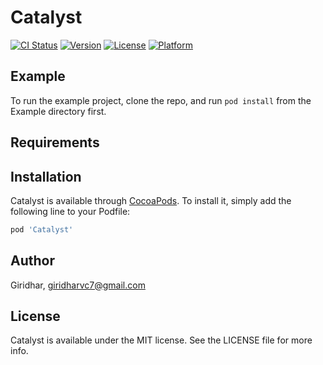 # Catalyst

[![CI Status](https://img.shields.io/travis/Giridhar/Catalyst.svg?style=flat)](https://travis-ci.org/Giridhar/Catalyst)
[![Version](https://img.shields.io/cocoapods/v/Catalyst.svg?style=flat)](https://cocoapods.org/pods/Catalyst)
[![License](https://img.shields.io/cocoapods/l/Catalyst.svg?style=flat)](https://cocoapods.org/pods/Catalyst)
[![Platform](https://img.shields.io/cocoapods/p/Catalyst.svg?style=flat)](https://cocoapods.org/pods/Catalyst)

## Example

To run the example project, clone the repo, and run `pod install` from the Example directory first.

## Requirements

## Installation

Catalyst is available through [CocoaPods](https://cocoapods.org). To install
it, simply add the following line to your Podfile:

```ruby
pod 'Catalyst'
```

## Author

Giridhar, giridharvc7@gmail.com

## License

Catalyst is available under the MIT license. See the LICENSE file for more info.
